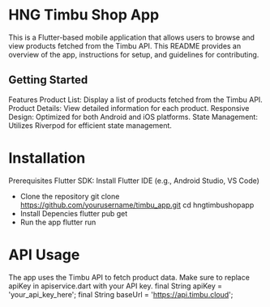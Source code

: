 # HNG Timbu Shop App

This is a Flutter-based mobile application that allows users to browse and view products fetched from the Timbu API. This README provides an overview of the app, instructions for setup, and guidelines for contributing.

## Getting Started
Features
Product List: Display a list of products fetched from the Timbu API.
Product Details: View detailed information for each product.
Responsive Design: Optimized for both Android and iOS platforms.
State Management: Utilizes Riverpod for efficient state management.

# Installation
 Prerequisites
Flutter SDK: Install Flutter
IDE (e.g., Android Studio, VS Code)

- Clone the repository
  git clone https://github.com/yourusername/timbu_app.git
  cd hngtimbushopapp
- Install Depencies
  flutter pub get
- Run the app
   flutter run

# API Usage
The app uses the Timbu API to fetch product data. Make sure to replace apiKey in apiservice.dart with your API key.
final String apiKey = 'your_api_key_here';
final String baseUrl = 'https://api.timbu.cloud';


